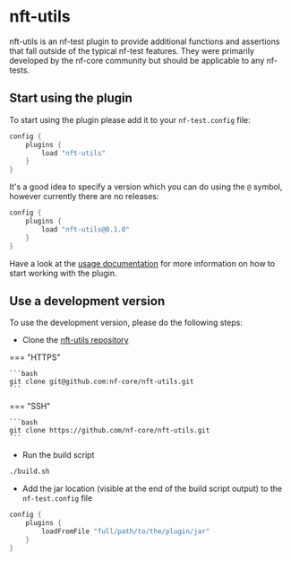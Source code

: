 # nft-utils

nft-utils is an nf-test plugin to provide additional functions and assertions that fall outside of the typical nf-test features. They were primarily developed by the nf-core community but should be applicable to any nf-tests.

## Start using the plugin

To start using the plugin please add it to your `nf-test.config` file:

```groovy title="nf-test.config"
config {
    plugins {
        load "nft-utils"
    }
}
```

It's a good idea to specify a version which you can do using the `@` symbol, however currently there are no releases:

```groovy title="nf-test.config"
config {
    plugins {
        load "nft-utils@0.1.0"
    }
}
```

Have a look at the [usage documentation](./usage.md) for more information on how to start working with the plugin.

## Use a development version

To use the development version, please do the following steps:

- Clone the [nft-utils repository](https://github.com/nf-core/nft-utils)

=== "HTTPS"

    ```bash
    git clone git@github.com:nf-core/nft-utils.git
    ```

=== "SSH"

    ```bash
    git clone https://github.com/nf-core/nft-utils.git
    ```

- Run the build script

```bash
./build.sh
```

- Add the jar location (visible at the end of the build script output) to the `nf-test.config` file

```groovy title="nf-test.config"
config {
    plugins {
        loadFromFile "full/path/to/the/plugin/jar"
    }
}
```
